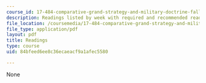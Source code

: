 ```yaml
---
course_id: 17-484-comparative-grand-strategy-and-military-doctrine-fall-2004
description: Readings listed by week with required and recommended readings.
file_location: /coursemedia/17-484-comparative-grand-strategy-and-military-doctrine-fall-2004/84bfeed6ee8c36ecaeacf9a1afec5580_readings.pdf
file_type: application/pdf
layout: pdf
title: Readings
type: course
uid: 84bfeed6ee8c36ecaeacf9a1afec5580

---
```

None